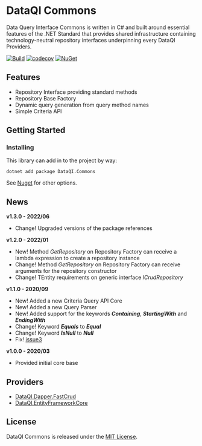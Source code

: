 # DataQI Commons

Data Query Interface Commons is written in C# and built around essential features of the .NET Standard that provides shared infrastructure containing technology-neutral repository interfaces underpinning every DataQI Providers.

[![Build](https://github.com/henrique-gouveia/DataQI.Commons/actions/workflows/dotnet.yml/badge.svg)](https://github.com/henrique-gouveia/DataQI.Commons/actions/workflows/dotnet.yml)
[![codecov](https://codecov.io/gh/henrique-gouveia/DataQI.Commons/branch/main/graph/badge.svg)](https://codecov.io/gh/henrique-gouveia/DataQI.Commons)
[![NuGet](https://img.shields.io/nuget/v/DataQI.Commons.svg)](https://www.nuget.org/packages/DataQI.Commons/) 
<!-- [![License](https://img.shields.io/github/license/henrique-gouveia/DataQI.Commons.svg)](https://github.com/henrique-gouveia/DataQI.Commons/blob/main/LICENSE.txt) -->

## Features

* Repository Interface providing standard methods
* Repository Base Factory
* Dynamic query generation from query method names
* Simple Criteria API

## Getting Started

### Installing

This library can add in to the project by way:

    dotnet add package DataQI.Commons

See [Nuget](https://www.nuget.org/packages/DataQI.Commons) for other options.

## News

**v1.3.0 - 2022/06**

* Change! Upgraded versions of the package references

**v1.2.0 - 2022/01**

* New! Method _GetRepository_ on Repository Factory can receive a lambda expression to create a repository instance
* Change! Method _GetRepository_ on Repository Factory can receive arguments for the repository constructor
* Change! TEntity requirements on generic interface _ICrudRepository_

**v1.1.0 - 2020/09**

* New! Added a new Criteria Query API Core
* New! Added a new Query Parser
* New! Added support for the keywords **_Containing_**, **_StartingWith_** and **_EndingWith_**
* Change! Keyword **_Equals_** to **_Equal_**
* Change! Keyword **_IsNull_** to **_Null_**
* Fix! [issue3](https://github.com/henrique-gouveia/DataQI.Dapper.FastCrud/issues/3)

**v1.0.0 - 2020/03**

* Provided initial core base

## Providers

* [DataQI.Dapper.FastCrud](https://github.com/henrique-gouveia/DataQI.Dapper.FastCrud)
* [DataQI.EntityFrameworkCore](https://github.com/henrique-gouveia/DataQI.EntityFrameworkCore)

## License

DataQI Commons is released under the [MIT License](https://opensource.org/licenses/MIT).
